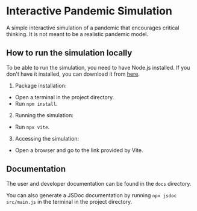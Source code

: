 # Interactive Pandemic Simulation

A simple interactive simulation of a pandemic that encourages critical thinking. It is not meant to
be a realistic pandemic model.

## How to run the simulation locally

To be able to run the simulation, you need to have Node.js installed. If you don't have it installed,
you can download it from [here](https://nodejs.org/).

1. Package installation:
- Open a terminal in the project directory.
- Run `npm install`.

2. Running the simulation:
- Run `npx vite`.

3. Accessing the simulation:
- Open a browser and go to the link provided by Vite.

## Documentation

The user and developer documentation can be found in the `docs` directory.

You can also generate a JSDoc documentation by running `npx jsdoc src/main.js` in the terminal in the project directory.